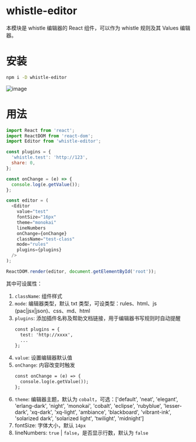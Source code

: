 # whistle-editor
本模块是 whistle 编辑器的 React 组件，可以作为 whistle 规则及其 Values 编辑器。

# 安装
``` sh
npm i -D whistle-editor
```

![image](https://user-images.githubusercontent.com/11450939/91602870-9b6df280-e99e-11ea-937b-9854f12359cb.png)

# 用法
``` js
import React from 'react';
import ReactDOM from 'react-dom';
import Editor from 'whistle-editor';

const plugins = {
  'whistle.test': 'http://123',
  share: 0,
};

const onChange = (e) => {
  console.log(e.getValue());
};

const editor = (
  <Editor
    value="test"
    fontSize="16px"
    theme="monokai"
    lineNumbers
    onChange={onChange}
    className="test-class"
    mode="rules"
    plugins={plugins}
  />
);

ReactDOM.render(editor, document.getElementById('root'));
```

其中可设属性：
1. `className`: 组件样式
2. `mode`: 编辑器类型，默认 txt 类型，可设类型：rules、html、js (pac|jsx|json)、css、md、html
3. `plugins`: 添加插件名称及帮助文档链接，用于编辑器书写规则时自动提醒
    ``` txt
    const plugins = {
      test: 'http://xxxx',
      ...
    };
    ```
4. `value`: 设置编辑器默认值
5. `onChange`: 内容改变时触发
    ``` txt
    const onChange = (e) => {
      console.log(e.getValue());
    };
    ```
6. `theme`: 编辑器主题，默认为 `cobalt`，可选：['default', 'neat', 'elegant', 'erlang-dark', 'night', 'monokai', 'cobalt', 'eclipse', 'rubyblue', 'lesser-dark', 'xq-dark', 'xq-light', 'ambiance', 'blackboard', 'vibrant-ink', 'solarized dark', 'solarized light', 'twilight', 'midnight']
7. fontSize: 字体大小，默认 `14px`
8. lineNumbers: `true` | `false`，是否显示行数，默认为 `false`
